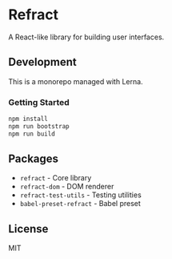 # Refract

A React-like library for building user interfaces.

## Development

This is a monorepo managed with Lerna.

### Getting Started

```bash
npm install
npm run bootstrap
npm run build
```

## Packages

- `refract` - Core library
- `refract-dom` - DOM renderer
- `refract-test-utils` - Testing utilities
- `babel-preset-refract` - Babel preset

## License

MIT